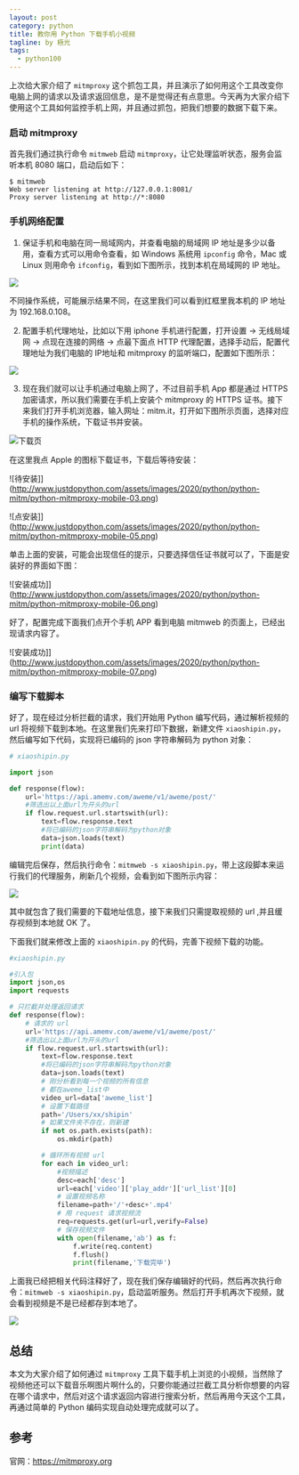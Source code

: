 ```yaml
---
layout: post
category: python
title: 教你用 Python 下载手机小视频
tagline: by 極光
tags:
  - python100
---
```


上次给大家介绍了 `mitmproxy` 这个抓包工具，并且演示了如何用这个工具改变你电脑上网的请求以及请求返回信息，是不是觉得还有点意思。今天再为大家介绍下使用这个工具如何监控手机上网，并且通过抓包，把我们想要的数据下载下来。

<!--more-->

### 启动 mitmproxy

首先我们通过执行命令 `mitmweb` 启动 `mitmproxy`，让它处理监听状态，服务会监听本机 8080 端口，启动后如下：

```
$ mitmweb
Web server listening at http://127.0.0.1:8081/
Proxy server listening at http://*:8080
```

### 手机网络配置

1. 保证手机和电脑在同一局域网内，并查看电脑的局域网 IP 地址是多少以备用，查看方式可以用命令查看，如 Windows 系统用 `ipconfig` 命令，Mac 或 Linux 则用命令 `ifconfig`，看到如下图所示，找到本机在局域网的 IP 地址。

![](http://www.justdopython.com/assets/images/2020/python/python-mitm/python-mitmproxy-mobile-00.png)

不同操作系统，可能展示结果不同，在这里我们可以看到红框里我本机的 IP 地址为 192.168.0.108。

2. 配置手机代理地址，比如以下用 iphone 手机进行配置，打开设置 -> 无线局域网 -> 点现在连接的网络 -> 点最下面点 HTTP 代理配置，选择手动后，配置代理地址为我们电脑的 IP地址和 mitmproxy 的监听端口，配置如下图所示：

![](http://www.justdopython.com/assets/images/2020/python/python-mitm/python-mitmproxy-mobile-02.png)

3. 现在我们就可以让手机通过电脑上网了，不过目前手机 App 都是通过 HTTPS 加密请求，所以我们需要在手机上安装个 mitmproxy 的 HTTPS 证书。接下来我们打开手机浏览器，输入网址：mitm.it，打开如下图所示页面，选择对应手机的操作系统，下载证书并安装。

![下载页](http://www.justdopython.com/assets/images/2020/python/python-mitm/python-mitmproxy-mobile-01.png)

在这里我点 Apple 的图标下载证书，下载后等待安装：

![待安装]](http://www.justdopython.com/assets/images/2020/python/python-mitm/python-mitmproxy-mobile-03.png)

![点安装]](http://www.justdopython.com/assets/images/2020/python/python-mitm/python-mitmproxy-mobile-05.png)

单击上面的安装，可能会出现信任的提示，只要选择信任证书就可以了，下面是安装好的界面如下图：

![安装成功]](http://www.justdopython.com/assets/images/2020/python/python-mitm/python-mitmproxy-mobile-06.png)

好了，配置完成下面我们点开个手机 APP 看到电脑 mitmweb 的页面上，已经出现请求内容了。

![安装成功]](http://www.justdopython.com/assets/images/2020/python/python-mitm/python-mitmproxy-mobile-07.png)


### 编写下载脚本

好了，现在经过分析拦截的请求，我们开始用 Python 编写代码，通过解析视频的 url 将视频下载到本地。在这里我们先来打印下数据，新建文件  `xiaoshipin.py`，然后编写如下代码，实现将已编码的 json 字符串解码为 python 对象：

```py
# xiaoshipin.py

import json

def response(flow):
    url='https://api.amemv.com/aweme/v1/aweme/post/'
    #筛选出以上面url为开头的url
    if flow.request.url.startswith(url):
        text=flow.response.text
        #将已编码的json字符串解码为python对象
        data=json.loads(text)
        print(data)
```

编辑完后保存，然后执行命令：`mitmweb -s xiaoshipin.py`，带上这段脚本来运行我们的代理服务，刷新几个视频，会看到如下图所示内容：

![](http://www.justdopython.com/assets/images/2020/python/python-mitm/python-mitmproxy-mobile-08.png)

其中就包含了我们需要的下载地址信息，接下来我们只需提取视频的 url ,并且缓存视频到本地就 OK 了。

下面我们就来修改上面的 `xiaoshipin.py` 的代码，完善下视频下载的功能。

```py
#xiaoshipin.py

#引入包
import json,os
import requests

# 只拦截并处理返回请求
def response(flow):
    # 请求的 url
    url='https://api.amemv.com/aweme/v1/aweme/post/'
    #筛选出以上面url为开头的url
    if flow.request.url.startswith(url):
        text=flow.response.text
        #将已编码的json字符串解码为python对象
        data=json.loads(text)
        # 刚分析看到每一个视频的所有信息
        # 都在aweme_list中
        video_url=data['aweme_list']
        # 设置下载路径
        path='/Users/xx/shipin'
        # 如果文件夹不存在，则新建
        if not os.path.exists(path):
            os.mkdir(path)

        # 循环所有视频 url
        for each in video_url:
            #视频描述
            desc=each['desc']
            url=each['video']['play_addr']['url_list'][0]
            # 设置视频名称
            filename=path+'/'+desc+'.mp4'
            # 用 request 请求视频流
            req=requests.get(url=url,verify=False)
            # 保存视频文件
            with open(filename,'ab') as f:
                f.write(req.content)
                f.flush()
                print(filename,'下载完毕')
```

上面我已经把相关代码注释好了，现在我们保存编辑好的代码，然后再次执行命令：`mitmweb -s xiaoshipin.py`，启动监听服务。然后打开手机再次下视频，就会看到视频是不是已经都存到本地了。

![](http://www.justdopython.com/assets/images/2020/python/python-mitm/python-mitmproxy-mobile-09.png)


## 总结

本文为大家介绍了如何通过 `mitmproxy` 工具下载手机上浏览的小视频，当然除了视频他还可以下载音乐啊图片啊什么的，只要你能通过拦截工具分析你想要的内容在哪个请求中，然后对这个请求返回内容进行搜索分析，然后再用今天这个工具，再通过简单的 Python 编码实现自动处理完成就可以了。


## 参考

官网：https://mitmproxy.org
